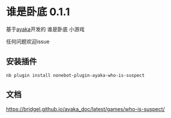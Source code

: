 # 谁是卧底 0.1.1

基于[ayaka](https://github.com/bridgeL/nonebot-plugin-ayaka)开发的 谁是卧底 小游戏

任何问题欢迎issue

## 安装插件

`nb plugin install nonebot-plugin-ayaka-who-is-suspect`

## 文档

https://bridgel.github.io/ayaka_doc/latest/games/who-is-suspect/
